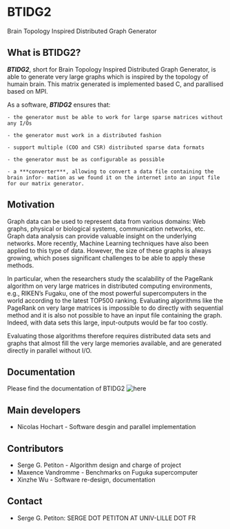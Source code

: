 # BTIDG2
Brain Topology Inspired Distributed Graph Generator

What is BTIDG2?
----------------

***BTIDG2***, short for Brain Topology Inspired Distributed Graph Generator, is 
able to generate very large graphs which is inspired by the topology of humain brain.
This matrix generated is implemented based C, and parallised based on MPI. 

As a software, ***BTIDG2*** ensures that:

	- the generator must be able to work for large sparse matrices without any I/Os

	- the generator must work in a distributed fashion

	- support multiple (COO and CSR) distributed sparse data formats

	- the generator must be as configurable as possible

	- a ***converter***, allowing to convert a data file containing the brain infor- mation as we found it on the internet into an input file for our matrix generator.


Motivation
------------

Graph data can be used to represent data from various domains: Web graphs, physical or
biological systems, communication networks, etc. Graph data analysis can provide valuable insight on the underlying networks. 
More recently, Machine Learning techniques have also been
applied to this type of data. However, the size of these graphs is always growing, which poses
significant challenges to be able to apply these methods.

In particular, when the researchers study the scalability of
the PageRank algorithm on very large matrices in distributed computing environments, e.g., RIKEN’s Fugaku, one of the most powerful supercomputers
in the world according to the latest TOP500 ranking. Evaluating algorithms like the PageRank on very large matrices is impossible to do directly
with sequential method and it is also not possible to have an input file containing the graph.
Indeed, with data sets this large, input-outputs would be far too costly.

Evaluating those algorithms therefore requires distributed data sets and graphs that almost
fill the very large memories available, and are generated directly in parallel without I/O.


Documentation
---------------

Please find the documentation of BTIDG2 ![here](https://smg2s.github.io/BTIDG2/)

Main developers
----------------

  * Nicolas Hochart - Software desgin and parallel implementation


Contributors
-------------   

  * Serge G. Petiton - Algorithm design and charge of project
  * Maxence Vandromme - Benchmarks on Fuguka supercomputer
  * Xinzhe Wu - Software re-design, documentation



Contact
---------


  * Serge G. Petiton: SERGE DOT PETITON AT UNIV-LILLE DOT FR
